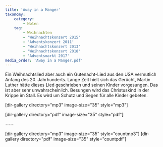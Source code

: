 ```yaml
---
title: 'Away in a Manger'
taxonomy:
    category:
        - Noten
    tag:
        - Weihnachten
        - 'Weihnachtskonzert 2015'
        - 'Adventskonzert 2011'
        - 'Weihnachtskonzert 2013'
        - 'Weihnachtskonzert 2018'
        - 'Adventsmarkt 2017'
media_order: 'Away in a Manger.pdf'
---
```


Ein Weihnachtslied aber auch ein Gutenacht-Lied  aus den USA vermutlich Anfang des 20. Jahrhunderts. 
Lange Zeit hielt sich das Gerücht, Martin Luther hätte dieses Lied geschrieben und seinen Kinder vorgesungen. Das ist aber sehr unwahrscheinlich.
Besungen wird das Christuskind in der Krippe im Stall. Es wird um Schutz und Segen für alle Kinder gebeten.


[dir-gallery directory="mp3" image-size="35" style="mp3"]

[dir-gallery directory="pdf" image-size="35" style="pdf"]

===

[dir-gallery directory="mp3" image-size="35" style="countmp3"]
[dir-gallery directory="pdf" image-size="35" style="countpdf"]